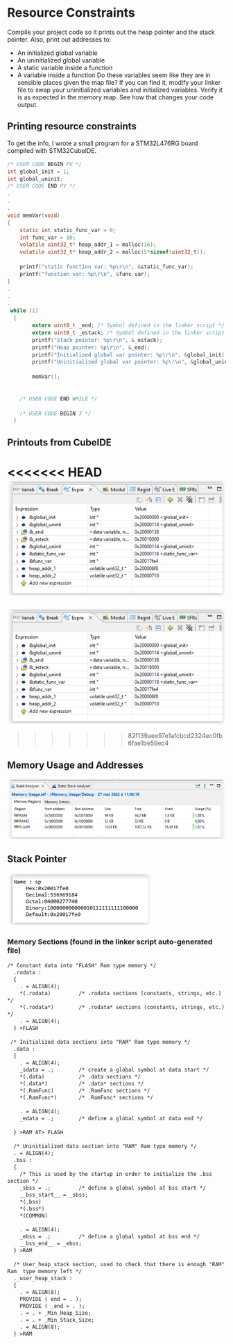 # Resource Constraints
 
Compile your project code so it prints out the heap pointer and the stack pointer. Also, print out
addresses to:
* An initialized global variable
* An uninitialized global variable
* A static variable inside a function
* A variable inside a function
Do these variables seem like they are in sensible places given the map file?
If you can find it, modify your linker file to swap your uninitialized variables and initialized
variables. Verify it is as expected in the memory map. See how that changes your code output.

## Printing resource constraints

To get the info, I wrote a small program for a STM32L476RG board compiled with STM32CubeIDE.
```c
/* USER CODE BEGIN PV */
int global_init = 1;
int global_uninit;
/* USER CODE END PV */
.
.
.
void memVar(void)
{
	static int static_func_var = 0;
	int func_var = 10;
	volatile uint32_t* heap_addr_1 = malloc(16);
	volatile uint32_t* heap_addr_2 = malloc(5*sizeof(uint32_t));

	printf("static function var: %p\r\n", &static_func_var);
	printf("function var: %p\r\n", &func_var);
}
.
.
.
 while (1)
  {
	  	extern uint8_t _end; /* Symbol defined in the linker script */
	    extern uint8_t _estack; /* Symbol defined in the linker script */
	    printf("Stack pointer: %p\r\n", &_estack);
	    printf("Heap pointer: %p\r\n", &_end);
	    printf("Initialized global var pointer: %p\r\n", &global_init);
	    printf("Uninitialized global var pointer: %p\r\n", &global_uninit);

	    memVar();


    /* USER CODE END WHILE */

    /* USER CODE BEGIN 3 */
  }
```
## Printouts from CubeIDE
<<<<<<< HEAD
![Expressions](https://github.com/dliky/Making_Embedded_Systems_Homeworks/blob/master/HW8_Resource_Constraints/images/expressions.png)
=======
![expressions](https://github.com/dliky/Making_Embedded_Systems_Homeworks/blob/master/HW8_Resource_Constraints/images/expressions.png)
>>>>>>> 82f139aee97e1afcbcd2324ec0fb6fae1be59ec4

## Memory Usage and Addresses
![memory_usage](https://github.com/dliky/Making_Embedded_Systems_Homeworks/blob/master/HW8_Resource_Constraints/images/memory_usage.png)

## Stack Pointer
![stack_pointer](https://github.com/dliky/Making_Embedded_Systems_Homeworks/blob/master/HW8_Resource_Constraints/images/stack_pointer.png)

### Memory Sections (found in the linker script auto-generated file)
```
/* Constant data into "FLASH" Rom type memory */
  .rodata :
  {
    . = ALIGN(4);
    *(.rodata)         /* .rodata sections (constants, strings, etc.) */
    *(.rodata*)        /* .rodata* sections (constants, strings, etc.) */
    . = ALIGN(4);
  } >FLASH

 /* Initialized data sections into "RAM" Ram type memory */
  .data :
  {
    . = ALIGN(4);
    _sdata = .;        /* create a global symbol at data start */
    *(.data)           /* .data sections */
    *(.data*)          /* .data* sections */
    *(.RamFunc)        /* .RamFunc sections */
    *(.RamFunc*)       /* .RamFunc* sections */

    . = ALIGN(4);
    _edata = .;        /* define a global symbol at data end */

  } >RAM AT> FLASH

  /* Uninitialized data section into "RAM" Ram type memory */
  . = ALIGN(4);
  .bss :
  {
    /* This is used by the startup in order to initialize the .bss section */
    _sbss = .;         /* define a global symbol at bss start */
    __bss_start__ = _sbss;
    *(.bss)
    *(.bss*)
    *(COMMON)

    . = ALIGN(4);
    _ebss = .;         /* define a global symbol at bss end */
    __bss_end__ = _ebss;
  } >RAM

  /* User_heap_stack section, used to check that there is enough "RAM" Ram  type memory left */
  ._user_heap_stack :
  {
    . = ALIGN(8);
    PROVIDE ( end = . );
    PROVIDE ( _end = . );
    . = . + _Min_Heap_Size;
    . = . + _Min_Stack_Size;
    . = ALIGN(8);
  } >RAM
```








